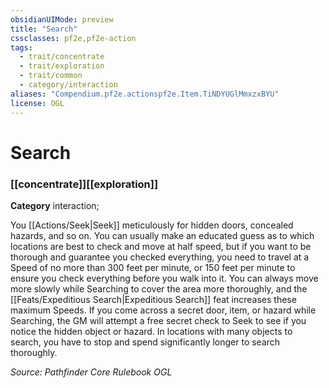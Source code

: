 ```yaml
---
obsidianUIMode: preview
title: "Search"
cssclasses: pf2e,pf2e-action
tags:
  - trait/concentrate
  - trait/exploration
  - trait/common
  - category/interaction
aliases: "Compendium.pf2e.actionspf2e.Item.TiNDYUGlMmxzxBYU"
license: OGL
---
```

# Search

### [[concentrate]][[exploration]]

**Category** interaction; 




You [[Actions/Seek|Seek]] meticulously for hidden doors, concealed hazards, and so on. You can usually make an educated guess as to which locations are best to check and move at half speed, but if you want to be thorough and guarantee you checked everything, you need to travel at a Speed of no more than 300 feet per minute, or 150 feet per minute to ensure you check everything before you walk into it. You can always move more slowly while Searching to cover the area more thoroughly, and the [[Feats/Expeditious Search|Expeditious Search]] feat increases these maximum Speeds. If you come across a secret door, item, or hazard while Searching, the GM will attempt a free secret check to Seek to see if you notice the hidden object or hazard. In locations with many objects to search, you have to stop and spend significantly longer to search thoroughly.

*Source: Pathfinder Core Rulebook*
*OGL*